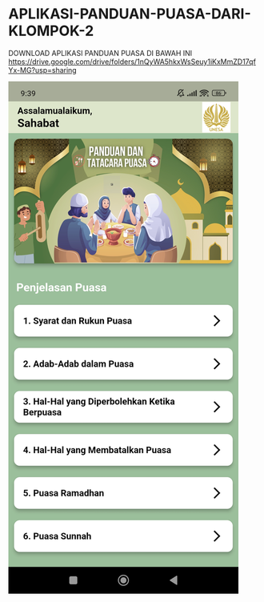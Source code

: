 # APLIKASI-PANDUAN-PUASA-DARI-KLOMPOK-2
DOWNLOAD APLIKASI PANDUAN PUASA DI BAWAH INI 
https://drive.google.com/drive/folders/1nQyWA5hkxWsSeuy1iKxMmZD17qfYx-MG?usp=sharing

![alt text](https://github.com/kelompok-02-jaya-jaya-jaya/APLIKASI-PANDUAN-PUASA-DARI-KLOMPOK-2/blob/main/Screenshot_2024-12-02-09-39-06-569_com.azhar.panduan_puasa.jpg?raw=true)
